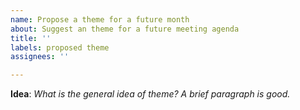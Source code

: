 ```yaml
---
name: Propose a theme for a future month
about: Suggest an theme for a future meeting agenda
title: ''
labels: proposed theme
assignees: ''

---
```


**Idea**: *What is the general idea of theme? A brief paragraph is good.*

